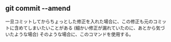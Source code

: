 ## git commit --amend
 一旦コミットしてからちょっとした修正を入れた場合に、この修正も元のコミットに含めてしまいたいことがある
 (細かい修正が漏れていたのに、あとから気づいたような場合)
 そのような場合に、このコマンドを使用する。
